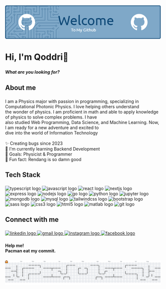 <!-- ## Hi there 👋 -->

![Header](img/github-header-image_1.png)

<!--
**AQodS/AQodS** is a ✨ _special_ ✨ repository because its `README.md` (this file) appears on your GitHub profile.

Here are some ideas to get you started:

- 🔭 I’m currently working on ...
- 🌱 I’m currently learning ...
- 👯 I’m looking to collaborate on ...
- 🤔 I’m looking for help with ...
- 💬 Ask me about ...
- 📫 How to reach me: ...
- 😄 Pronouns: ...
- ⚡ Fun fact: ...
-->

<h1 align="left">Hi, I'm Qoddri👋</h1>

###

_<h5>What are you looking for?</h5>_

###

<h2 align="left">About me</h2>

###

<p align="left">I am a Physics major with passion in programming, specializing in Computational Photonic Physics. I love helping others understand<br>the wonder of physics. I am proficient in math and able to apply knowledge of physics to solve complex problems. I have<br>also studied Web Programming, Data Science, and Machine Learning. Now, I am ready for a new adventure and excited to<br>dive into the world of Information Technology<br><br>✨ Creating bugs since 2023<br>🌱 I'm currently learning Backend Development<br>🎯 Goals: Physicist & Programmer<br>🎲 Fun fact: Rendang is so damn good</p>

###

<h2 align="left">Tech Stack</h2>

###

<div align="left">
  <img src="https://skillicons.dev/icons?i=ts" height="40" alt="typescript logo"  />
  
  <img src="https://skillicons.dev/icons?i=js" height="40" alt="javascript logo"  />
  
  <img src="https://skillicons.dev/icons?i=react" height="40" alt="react logo"  />
  
  <img src="https://skillicons.dev/icons?i=nextjs" height="40" alt="nextjs logo"  />
  
  <img src="https://skillicons.dev/icons?i=express" height="40" alt="express logo"  />
  
  <img src="https://skillicons.dev/icons?i=nodejs" height="40" alt="nodejs logo"  />
  
  <img src="https://skillicons.dev/icons?i=go" height="40" alt="go logo"  />
  
  <img src="https://cdn.jsdelivr.net/gh/devicons/devicon/icons/python/python-original.svg" height="40" alt="python logo"  />

  <img src="https://cdn.jsdelivr.net/gh/devicons/devicon/icons/jupyter/jupyter-original.svg" height="40" alt="jupyter logo"  />
  
  <img src="https://skillicons.dev/icons?i=mongodb" height="40" alt="mongodb logo"  />
  
  <img src="https://skillicons.dev/icons?i=mysql" height="40" alt="mysql logo"  />
  
  <img src="https://skillicons.dev/icons?i=tailwind" height="40" alt="tailwindcss logo"  />
  
  <img src="https://cdn.jsdelivr.net/gh/devicons/devicon/icons/bootstrap/bootstrap-original.svg" height="40" alt="bootstrap logo"  />
  
  <img src="https://cdn.jsdelivr.net/gh/devicons/devicon/icons/sass/sass-original.svg" height="40" alt="sass logo"  />
  
  <img src="https://skillicons.dev/icons?i=css" height="40" alt="css3 logo"  />
  
  <img src="https://skillicons.dev/icons?i=html" height="40" alt="html5 logo"  />
  
  <img src="https://cdn.jsdelivr.net/gh/devicons/devicon/icons/matlab/matlab-original.svg" height="40" alt="matlab logo"  />
  
  <img src="https://cdn.jsdelivr.net/gh/devicons/devicon/icons/git/git-original.svg" height="40" alt="git logo"  />
</div>

###

<h2 align="left">Connect with me</h2>

###

<div align="left">
  <a href="https://www.linkedin.com/in/qoddri/" target="blank">
    <img src="https://raw.githubusercontent.com/maurodesouza/profile-readme-generator/master/src/assets/icons/social/linkedin/default.svg" width="52" height="40" alt="linkedin logo"  />
  </a>
  <a href="mailto:qoddri@gmail.com">
    <img src="https://raw.githubusercontent.com/maurodesouza/profile-readme-generator/master/src/assets/icons/social/gmail/default.svg" width="52" height="40" alt="gmail logo"  />
  </a>
  <a href="https://www.instagram.com/qoddri_/">
    <img src="https://raw.githubusercontent.com/maurodesouza/profile-readme-generator/master/src/assets/icons/social/instagram/default.svg" width="52" height="40" alt="instagram logo"  />
  </a>
  <a href="https://www.facebook.com/achmad.qoddry">
    <img src="https://raw.githubusercontent.com/maurodesouza/profile-readme-generator/master/src/assets/icons/social/facebook/default.svg" width="52" height="40" alt="facebook logo"  />
  </a>
</div>

###

<h4 align="left">Help me! <br>Pacman eat my commit.</h4>

###

<picture>
  <source media="(prefers-color-scheme: dark)" srcset="https://raw.githubusercontent.com/AQodS/AQodS/output/pacman-contribution-graph-dark.svg">
  <source media="(prefers-color-scheme: light)" srcset="https://raw.githubusercontent.com/AQodS/AQodS/output/pacman-contribution-graph.svg">
  <img alt="pacman contribution graph" src="https://raw.githubusercontent.com/AQodS/AQodS/output/pacman-contribution-graph.svg">
</picture>

###
